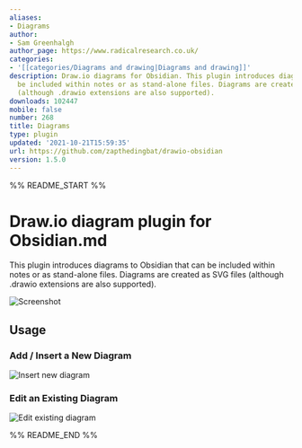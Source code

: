 ```yaml
---
aliases:
- Diagrams
author:
- Sam Greenhalgh
author_page: https://www.radicalresearch.co.uk/
categories:
- '[[categories/Diagrams and drawing|Diagrams and drawing]]'
description: Draw.io diagrams for Obsidian. This plugin introduces diagrams that can
  be included within notes or as stand-alone files. Diagrams are created as SVG files
  (although .drawio extensions are also supported).
downloads: 102447
mobile: false
number: 268
title: Diagrams
type: plugin
updated: '2021-10-21T15:59:35'
url: https://github.com/zapthedingbat/drawio-obsidian
version: 1.5.0
---
```


%% README_START %%

# Draw.io diagram plugin for Obsidian.md

This plugin introduces diagrams to Obsidian that can be included within notes or as stand-alone files. Diagrams are created as SVG files (although .drawio extensions are also supported).

![Screenshot](https://raw.githubusercontent.com/zapthedingbat/drawio-obsidian/HEAD//docs/image/screenshot1.png)

## Usage
### Add / Insert a New Diagram

![Insert new diagram](https://raw.githubusercontent.com/zapthedingbat/drawio-obsidian/HEAD//docs/image/screenshot2.png)

### Edit an Existing Diagram

![Edit existing diagram](https://raw.githubusercontent.com/zapthedingbat/drawio-obsidian/HEAD//docs/image/screenshot3.png)

%% README_END %%